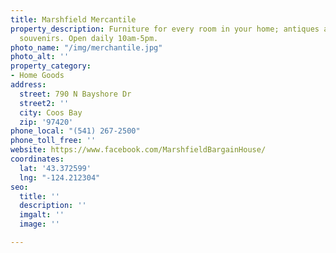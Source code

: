 ```yaml
---
title: Marshfield Mercantile
property_description: Furniture for every room in your home; antiques and vintage
  souvenirs. Open daily 10am-5pm.
photo_name: "/img/merchantile.jpg"
photo_alt: ''
property_category:
- Home Goods
address:
  street: 790 N Bayshore Dr
  street2: ''
  city: Coos Bay
  zip: '97420'
phone_local: "(541) 267-2500"
phone_toll_free: ''
website: https://www.facebook.com/MarshfieldBargainHouse/
coordinates:
  lat: '43.372599'
  lng: "-124.212304"
seo:
  title: ''
  description: ''
  imgalt: ''
  image: ''

---
```

